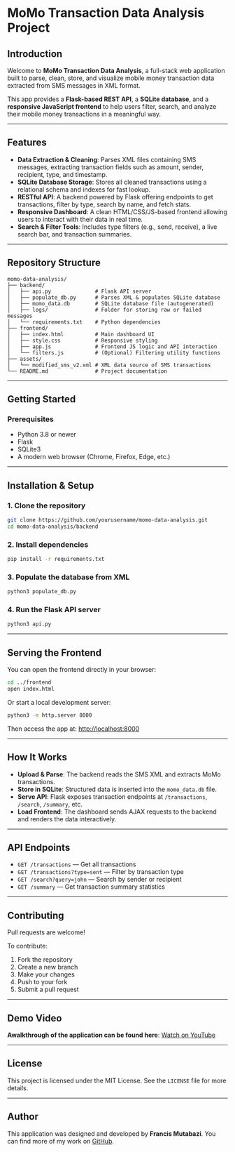 # MoMo Transaction Data Analysis Project

## Introduction

Welcome to **MoMo Transaction Data Analysis**, a full-stack web application built to parse, clean, store, and visualize mobile money transaction data extracted from SMS messages in XML format.

This app provides a **Flask-based REST API**, a **SQLite database**, and a **responsive JavaScript frontend** to help users filter, search, and analyze their mobile money transactions in a meaningful way.

---

## Features

- **Data Extraction & Cleaning**: Parses XML files containing SMS messages, extracting transaction fields such as amount, sender, recipient, type, and timestamp.
- **SQLite Database Storage**: Stores all cleaned transactions using a relational schema and indexes for fast lookup.
- **RESTful API**: A backend powered by Flask offering endpoints to get transactions, filter by type, search by name, and fetch stats.
- **Responsive Dashboard**: A clean HTML/CSS/JS-based frontend allowing users to interact with their data in real time.
- **Search & Filter Tools**: Includes type filters (e.g., send, receive), a live search bar, and transaction summaries.

---

## Repository Structure

```
momo-data-analysis/
├── backend/
│   ├── api.py              # Flask API server
│   ├── populate_db.py      # Parses XML & populates SQLite database
│   ├── momo_data.db        # SQLite database file (autogenerated)
│   ├── logs/               # Folder for storing raw or failed messages
│   └── requirements.txt    # Python dependencies
├── frontend/
│   ├── index.html          # Main dashboard UI
│   ├── style.css           # Responsive styling
│   ├── app.js              # Frontend JS logic and API interaction
│   └── filters.js          # (Optional) Filtering utility functions
├── assets/
│   └── modified_sms_v2.xml # XML data source of SMS transactions
└── README.md               # Project documentation
```

---

## Getting Started

### Prerequisites

- Python 3.8 or newer
- Flask
- SQLite3
- A modern web browser (Chrome, Firefox, Edge, etc.)

---

## Installation & Setup

### 1. Clone the repository

```bash
git clone https://github.com/yourusername/momo-data-analysis.git
cd momo-data-analysis/backend
```

### 2. Install dependencies

```bash
pip install -r requirements.txt
```

### 3. Populate the database from XML

```bash
python3 populate_db.py
```

### 4. Run the Flask API server

```bash
python3 api.py
```

---

## Serving the Frontend

You can open the frontend directly in your browser:

```bash
cd ../frontend
open index.html
```

Or start a local development server:

```bash
python3 -m http.server 8000
```

Then access the app at: [http://localhost:8000](http://localhost:8000)

---

## How It Works

- **Upload & Parse**: The backend reads the SMS XML and extracts MoMo transactions.
- **Store in SQLite**: Structured data is inserted into the `momo_data.db` file.
- **Serve API**: Flask exposes transaction endpoints at `/transactions`, `/search`, `/summary`, etc.
- **Load Frontend**: The dashboard sends AJAX requests to the backend and renders the data interactively.

---

## API Endpoints

- `GET /transactions` — Get all transactions
- `GET /transactions?type=sent` — Filter by transaction type
- `GET /search?query=john` — Search by sender or recipient
- `GET /summary` — Get transaction summary statistics

---

## Contributing

Pull requests are welcome!

To contribute:

1. Fork the repository
2. Create a new branch
3. Make your changes
4. Push to your fork
5. Submit a pull request

---

## Demo Video

**Awalkthrough of the application can be found here**: [Watch on YouTube](https://youtu.be/pdkA6sqBUoQ?si=Dcl5BKzHtk0eaCeM)

---

## License

This project is licensed under the MIT License.
See the `LICENSE` file for more details.

---

## Author

This application was designed and developed by **Francis Mutabazi**.
You can find more of my work on [GitHub](https://github.com/francis-collab).

                  
